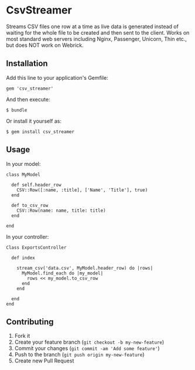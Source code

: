 # CsvStreamer

Streams CSV files one row at a time as live data is generated instead of waiting for the whole file to be created and then sent to the client. Works on most standard web servers including Nginx, Passenger, Unicorn, Thin etc., but does NOT work on Webrick.

## Installation

Add this line to your application's Gemfile:

    gem 'csv_streamer'

And then execute:

    $ bundle

Or install it yourself as:

    $ gem install csv_streamer

## Usage
In your model:

    class MyModel

      def self.header_row
        CSV::Row([:name, :title], ['Name', 'Title'], true)
      end

      def to_csv_row
        CSV::Row(name: name, title: title)
      end

    end


In your controller:

    Class ExportsController

      def index

        stream_csv('data.csv', MyModel.header_row) do |rows|
          MyModel.find_each do |my_model|
            rows << my_model.to_csv_row
          end
        end

      end
    end

## Contributing

1. Fork it
2. Create your feature branch (`git checkout -b my-new-feature`)
3. Commit your changes (`git commit -am 'Add some feature'`)
4. Push to the branch (`git push origin my-new-feature`)
5. Create new Pull Request
